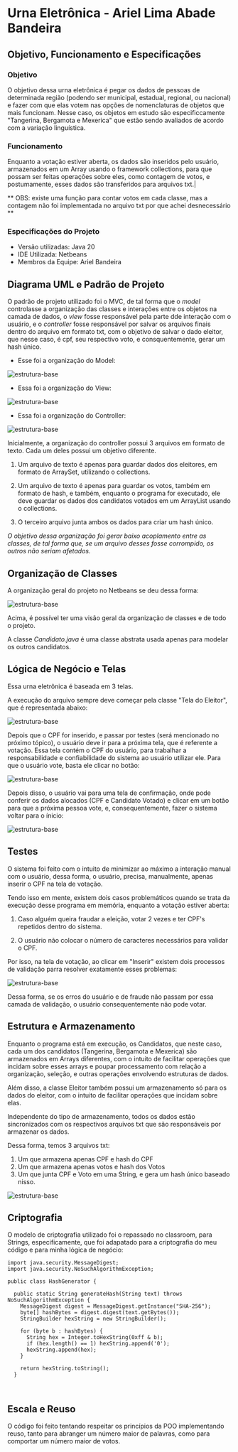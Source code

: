 
# Urna Eletrônica - Ariel Lima Abade Bandeira

## Objetivo, Funcionamento e Especificações

### Objetivo

O objetivo dessa urna eletrônica é pegar os dados de pessoas de determinada região (podendo ser municipal, estadual, regional, ou nacional) e fazer com que elas votem nas opções de nomenclaturas de objetos que mais funcionam. Nesse caso, os objetos em estudo são especificcamente "Tangerina, Bergamota e Mexerica" que estão sendo avaliados de acordo com a variação linguística.

### Funcionamento

Enquanto a votação estiver aberta, os dados são inseridos pelo usuário, armazenados em um Array usando o framework collections, para que possam ser feitas operações sobre eles, como contagem de votos, e postumamente, esses dados são transferidos para arquivos txt.|

** OBS: existe uma função para contar votos em cada classe, mas a contagem não foi implementada no arquivo txt por que achei desnecessário **

### Especificações do Projeto

- Versão utilizadas: Java 20
- IDE Utilizada: Netbeans
- Membros da Equipe: Ariel Bandeira


## Diagrama UML e Padrão de Projeto

O padrão de projeto utilizado foi o MVC, de tal forma que o *model* controlasse a organização das classes e interações entre os objetos na camada de dados, o *view* fosse responsável pela parte dde interação com o usuário, e o *controller* fosse responsável por salvar os arquivos finais dentro do arquivo em formato txt, com o objetivo de salvar o dado eleitor, que nesse caso, é cpf, seu respectivo voto, e consquentemente, gerar um hash único.

- Esse foi a organização do Model:

![estrutura-base](imagens-projeto/UML-MVC1.png)

- Essa foi a organização do View:

![estrutura-base](imagens-projeto/UML-MVC2.png)


- Essa foi a organização do Controller:


![estrutura-base](imagens-projeto/UML-MVC3.png)

Inicialmente, a organização do controller possui 3 arquivos em formato de texto. Cada um deles possui um objetivo diferente.

1) Um arquivo de texto é apenas para guardar dados dos eleitores, em formato de ArraySet, utilizando o collections.

2) Um arquivo de texto é apenas para guardar os votos, também em formato de hash, e também, enquanto o programa for executado, ele deve guardar os dados dos candidatos votados em um ArrayList usando o collections.

3) O terceiro arquivo junta ambos os dados para criar um hash único.

*O objetivo dessa organização foi gerar baixo acoplamento entre as classes, de tal forma que, se um arquivo desses fosse corrompido, os outros não seriam afetados.*

## Organização de Classes

A organização geral do projeto no Netbeans se deu dessa forma:

![estrutura-base](imagens-projeto/ESTRUTURA-BASE.png)

Acima, é possível ter uma visão geral da organização de classes e de todo o projeto.

A classe *Candidato.java* é uma classe abstrata usada apenas para modelar os outros candidatos.

## Lógica de Negócio e Telas

Essa urna eletrônica é baseada em 3 telas.

A execução do arquivo sempre deve começar pela classe "Tela do Eleitor", que é representada abaixo:

![estrutura-base](imagens-projeto/TelaDoEleitor.png)

Depois que o CPF for inserido, e passar por testes (será mencionado no próximo tópico), o usuário deve ir para a próxima tela, que é referente a votação. Essa tela contém o CPF do usuário, para trabalhar a responsabilidade e confiabilidade do sistema ao usuário utilizar ele. Para que o usuário vote, basta ele clicar no botão:

![estrutura-base](imagens-projeto/TelaVotacao.png)

Depois disso, o usuário vai para uma tela de confirmação, onde pode conferir os dados alocados (CPF e Candidato Votado) e clicar em um botão para que a próxima pessoa vote, e, consequentemente, fazer o sistema voltar para o ínicio:


![estrutura-base](imagens-projeto/TelaConfirmacao.png)



## Testes

O sistema foi feito com o intuito de minimizar ao máximo a interação manual com o usuário, dessa forma, o usuário, precisa, manualmente, apenas inserir o CPF na tela de votação.

Tendo isso em mente, existem dois casos problemáticos quando se trata da execução desse programa em memória, enquanto a votação estiver aberta:

1) Caso alguém queira fraudar a eleição, votar 2 vezes e ter CPF's repetidos dentro do sistema.

2) O usuário não colocar o número de caracteres necessários para validar o CPF.

Por isso, na tela de votação, ao clicar em "Inserir" existem dois processos de validação parra resolver exatamente esses problemas:

![estrutura-base](imagens-projeto/ValidacaoCPF.png)

Dessa forma, se os erros do usuário e de fraude não passam por essa camada de validação, o usuário consequentemente não pode votar.



## Estrutura e Armazenamento

Enquanto o programa está em execução, os Candidatos, que neste caso, cada um dos candidatos (Tangerina, Bergamota e Mexerica) são armazenados em Arrays diferentes, com o intuito de facilitar operações que incidam sobre esses arrays e poupar processamento com relação a organização, seleção, e outras operações envolvendo estruturas de dados.

Além disso, a classe Eleitor também possui um armazenamento só para os dados do eleitor, com o intuito de facilitar operações que incidam sobre elas.

Independente do tipo de armazenamento, todos os dados estão sincronizados com os respectivos arquivos txt que são responsáveis por armazenar os dados.

Dessa forma, temos 3 arquivos txt:

1) Um que armazena apenas CPF e hash do CPF
2) Um que armazena apenas votos e hash dos Votos
3) Um que junta CPF e Voto em uma String, e gera um hash único baseado nisso.

![estrutura-base](imagens-projeto/HASHES.png)


## Criptografia

O modelo de criptografia utilizado foi o repassado no classroom, para Strings, especificamente, que foi adapatado para a criptografia do meu código e para minha lógica de negócio:

```
import java.security.MessageDigest;
import java.security.NoSuchAlgorithmException;

public class HashGenerator {
 
  public static String generateHash(String text) throws NoSuchAlgorithmException {
    MessageDigest digest = MessageDigest.getInstance("SHA-256");
    byte[] hashBytes = digest.digest(text.getBytes());
    StringBuilder hexString = new StringBuilder();

    for (byte b : hashBytes) {
      String hex = Integer.toHexString(0xff & b);
      if (hex.length() == 1) hexString.append('0');
      hexString.append(hex);
    }

    return hexString.toString();
  }



```



## Escala e Reuso

O código foi feito tentando respeitar os princípios da POO implementando reuso, tanto para abranger um número maior de palavras, como para comportar um número maior de votos.


